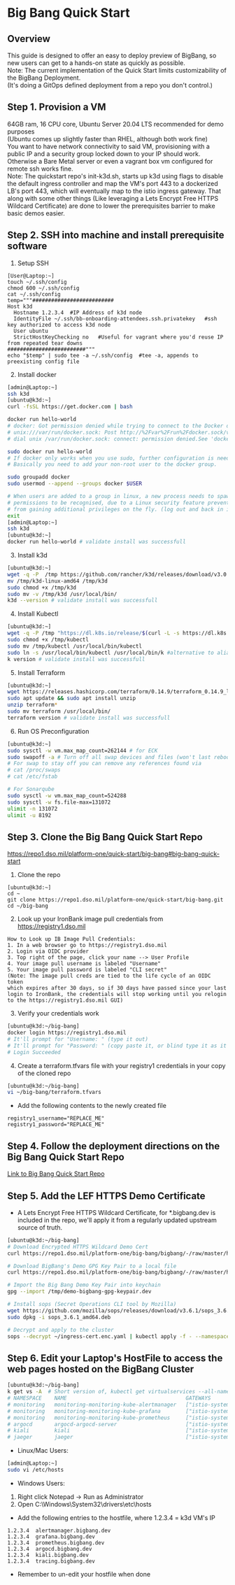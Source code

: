 # Big Bang Quick Start


## Overview 
This guide is designed to offer an easy to deploy preview of BigBang, so new users can get to a hands-on state as quickly as possible.       
Note: The current implementation of the Quick Start limits customizability of the BigBang Deployment.      
(It's doing a GitOps defined deployment from a repo you don't control.)


## Step 1. Provision a VM
64GB ram, 16 CPU core, Ubuntu Server 20.04 LTS recommended for demo purposes       
(Ubuntu comes up slightly faster than RHEL, although both work fine)       
You want to have network connectivity to said VM, provisioning with a public IP and a security group locked down to your IP should work. Otherwise a Bare Metal server or even a vagrant box vm configured for remote ssh works fine.       
Note: The quickstart repo's init-k3d.sh, starts up k3d using flags to disable the default ingress controller and map the VM's port 443 to a dockerized LB's port 443, which will eventually map to the istio ingress gateway. That along with some other things (Like leveraging a Lets Encrypt Free HTTPS Wildcard Certificate) are done to lower the prerequisites barrier to make basic demos easier. 


## Step 2. SSH into machine and install prerequisite software
1. Setup SSH
```
[User@Laptop:~]
touch ~/.ssh/config
chmod 600 ~/.ssh/config
cat ~/.ssh/config
temp="""##########################
Host k3d
  Hostname 1.2.3.4  #IP Address of k3d node
  IdentityFile ~/.ssh/bb-onboarding-attendees.ssh.privatekey   #ssh key authorized to access k3d node
  User ubuntu
  StrictHostKeyChecking no   #Useful for vagrant where you'd reuse IP from repeated tear downs
#########################"""
echo "$temp" | sudo tee -a ~/.ssh/config  #tee -a, appends to preexisting config file
```

2. Install docker
```bash
[admin@Laptop:~]
ssh k3d
[ubuntu@k3d:~]
curl -fsSL https://get.docker.com | bash

docker run hello-world
# docker: Got permission denied while trying to connect to the Docker daemon socket at 
# unix:///var/run/docker.sock: Post http://%2Fvar%2Frun%2Fdocker.sock/v1.35/containers/create: 
# dial unix /var/run/docker.sock: connect: permission denied.See 'docker run --help'.

sudo docker run hello-world
# If docker only works when you use sudo, further configuration is needed.
# Basically you need to add your non-root user to the docker group.

sudo groupadd docker
sudo usermod --append --groups docker $USER 

# When users are added to a group in linux, a new process needs to spawn in order for the new 
# permissions to be recognised, due to a Linux security feature preventing running processes 
# from gaining additional privileges on the fly. (log out and back in is the sure fire method)
exit
[admin@Laptop:~]
ssh k3d
[ubuntu@k3d:~]
docker run hello-world # validate install was successfull
```

3. Install k3d
```bash
[ubuntu@k3d:~]
wget -q -P  /tmp https://github.com/rancher/k3d/releases/download/v3.0.1/k3d-linux-amd64
mv /tmp/k3d-linux-amd64 /tmp/k3d
sudo chmod +x /tmp/k3d
sudo mv -v /tmp/k3d /usr/local/bin/
k3d --version # validate install was successfull
```

4. Install Kubectl
```bash
[ubuntu@k3d:~]
wget -q -P /tmp "https://dl.k8s.io/release/$(curl -L -s https://dl.k8s.io/release/stable.txt)/bin/linux/amd64/kubectl"
sudo chmod +x /tmp/kubectl
sudo mv /tmp/kubectl /usr/local/bin/kubectl
sudo ln -s /usr/local/bin/kubectl /usr/local/bin/k #alternative to alias k=kubectl in ~/.bashrc
k version # validate install was successfull
```

5. Install Terraform
```bash
[ubuntu@k3d:~]
wget https://releases.hashicorp.com/terraform/0.14.9/terraform_0.14.9_linux_amd64.zip
sudo apt update && sudo apt install unzip
unzip terraform*
sudo mv terraform /usr/local/bin/
terraform version # validate install was successfull
```

6. Run OS Preconfiguration 
```bash
[ubuntu@k3d:~]
sudo sysctl -w vm.max_map_count=262144 # for ECK
sudo swapoff -a # Turn off all swap devices and files (won't last reboot)
# For swap to stay off you can remove any references found via 
# cat /proc/swaps
# cat /etc/fstab

# For Sonarqube
sudo sysctl -w vm.max_map_count=524288
sudo sysctl -w fs.file-max=131072
ulimit -n 131072
ulimit -u 8192
```


## Step 3. Clone the Big Bang Quick Start Repo
https://repo1.dso.mil/platform-one/quick-start/big-bang#big-bang-quick-start

1. Clone the repo
```
[ubuntu@k3d:~]
cd ~
git clone https://repo1.dso.mil/platform-one/quick-start/big-bang.git
cd ~/big-bang
```

2. Look up your IronBank image pull credentials from https://registry1.dso.mil
```text
How to Look up IB Image Pull Credentials:
1. In a web browser go to https://registry1.dso.mil
2. Login via OIDC provider
3. Top right of the page, click your name --> User Profile
4. Your image pull username is labeled "Username"
5. Your image pull password is labeled "CLI secret"
(Note: The image pull creds are tied to the life cycle of an OIDC token
which expires after 30 days, so if 30 days have passed since your last 
login to IronBank, the credentials will stop working until you relogin
to the https://registry1.dso.mil GUI)
```

3. Verify your credentials work 
```bash
[ubuntu@k3d:~/big-bang]
docker login https://registry1.dso.mil
# It'll prompt for "Username: " (type it out)
# It'll prompt for "Password: " (copy paste it, or blind type it as it will be masked)
# Login Succeeded
```

4. Create a terraform.tfvars file with your registry1 credentials in your copy of the cloned repo
```bash
[ubuntu@k3d:~/big-bang]
vi ~/big-bang/terraform.tfvars
```

* Add the following contents to the newly created file
```text
registry1_username="REPLACE_ME"
registry1_password="REPLACE_ME"
```


## Step 4. Follow the deployment directions on the Big Bang Quick Start Repo
[Link to Big Bang Quick Start Repo](https://repo1.dso.mil/platform-one/quick-start/big-bang#big-bang-quick-start)


## Step 5. Add the LEF HTTPS Demo Certificate
* A Lets Encrypt Free HTTPS Wildcard Certificate, for *.bigbang.dev is included in the repo, we'll apply it from a regularly updated upstream source of truth.
```bash
[ubuntu@k3d:~/big-bang]
# Download Encrypted HTTPS Wildcard Demo Cert
curl https://repo1.dso.mil/platform-one/big-bang/bigbang/-/raw/master/hack/secrets/ingress-cert.yaml > ~/ingress-cert.enc.yaml

# Download BigBang's Demo GPG Key Pair to a local file
curl https://repo1.dso.mil/platform-one/big-bang/bigbang/-/raw/master/hack/bigbang-dev.asc > /tmp/demo-bigbang-gpg-keypair.dev

# Import the Big Bang Demo Key Pair into keychain
gpg --import /tmp/demo-bigbang-gpg-keypair.dev

# Install sops (Secret Operations CLI tool by Mozilla)
wget https://github.com/mozilla/sops/releases/download/v3.6.1/sops_3.6.1_amd64.deb
sudo dpkg -i sops_3.6.1_amd64.deb

# Decrypt and apply to the cluster
sops --decrypt ~/ingress-cert.enc.yaml | kubectl apply -f - --namespace=istio-system
```


## Step 6. Edit your Laptop's HostFile to access the web pages hosted on the BigBang Cluster
```bash
[ubuntu@k3d:~/big-bang]
k get vs -A  # Short version of, kubectl get virtualservices --all-namespaces
# NAMESPACE    NAME                                      GATEWAYS                HOSTS                          AGE
# monitoring   monitoring-monitoring-kube-alertmanager   ["istio-system/main"]   ["alertmanager.bigbang.dev"]   8d
# monitoring   monitoring-monitoring-kube-grafana        ["istio-system/main"]   ["grafana.bigbang.dev"]        8d
# monitoring   monitoring-monitoring-kube-prometheus     ["istio-system/main"]   ["prometheus.bigbang.dev"]     8d
# argocd       argocd-argocd-server                      ["istio-system/main"]   ["argocd.bigbang.dev"]         8d
# kiali        kiali                                     ["istio-system/main"]   ["kiali.bigbang.dev"]          8d
# jaeger       jaeger                                    ["istio-system/main"]   ["tracing.bigbang.dev"]        8d
```

* Linux/Mac Users:
```bash
[admin@Laptop:~]
sudo vi /etc/hosts
```

* Windows Users: 
1. Right click Notepad -> Run as Administrator
2. Open C:\Windows\System32\drivers\etc\hosts

* Add the following entries to the hostfile, where 1.2.3.4 = k3d VM's IP
```text
1.2.3.4  alertmanager.bigbang.dev
1.2.3.4  grafana.bigbang.dev
1.2.3.4  prometheus.bigbang.dev
1.2.3.4  argocd.bigbang.dev
1.2.3.4  kiali.bigbang.dev
1.2.3.4  tracing.bigbang.dev
```

* Remember to un-edit your hostfile when done
